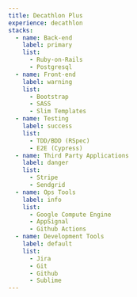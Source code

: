 ```yaml
---
title: Decathlon Plus
experience: decathlon
stacks:
  - name: Back-end
    label: primary
    list:
      - Ruby-on-Rails
      - Postgresql
  - name: Front-end
    label: warning
    list:
      - Bootstrap
      - SASS
      - Slim Templates
  - name: Testing
    label: success
    list:
      - TDD/BDD (RSpec)
      - E2E (Cypress)
  - name: Third Party Applications
    label: danger
    list:
      - Stripe
      - Sendgrid
  - name: Ops Tools
    label: info
    list:
      - Google Compute Engine
      - AppSignal
      - Github Actions
  - name: Development Tools
    label: default
    list:
      - Jira
      - Git
      - Github
      - Sublime
---
```

